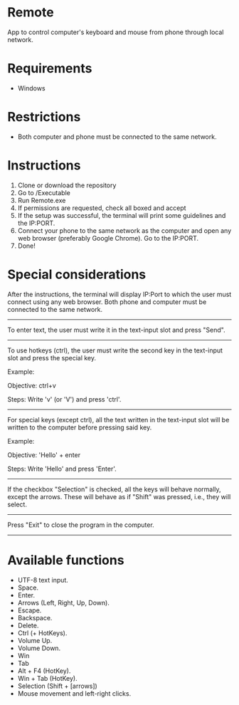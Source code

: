 # Remote
App to control computer's keyboard and mouse from phone through local network.

# Requirements
- Windows

# Restrictions
- Both computer and phone must be connected to the same network.

# Instructions
1. Clone or download the repository
2. Go to /Executable
3. Run Remote.exe
4. If permissions are requested, check all boxed and accept
5. If the setup was successful, the terminal will print some guidelines and the IP:PORT.
6. Connect your phone to the same network as the computer and open any web browser (preferably Google Chrome). Go to the IP:PORT.
7. Done!

# Special considerations
After the instructions, the terminal will display IP:Port to
which the user must connect using any web browser. Both phone
and computer must be connected to the same network.
****************************************************************
To enter text, the user must write it in the text-input slot and
press "Send".
****************************************************************
To use hotkeys (ctrl), the user must write the second key in the
text-input slot and press the special key.

Example: 

Objective: ctrl+v

Steps: Write 'v' (or 'V') and press 'ctrl'.
****************************************************************
For special keys (except ctrl), all the text written in the
text-input slot will be written to the computer before pressing
said key.

Example: 

Objective: 'Hello' + enter

Steps: Write 'Hello' and press 'Enter'.
****************************************************************
If the checkbox "Selection" is checked, all the keys will
behave normally, except the arrows. These will behave as if
"Shift" was pressed, i.e., they will select.
****************************************************************
Press "Exit" to close the program in the computer.
****************************************************************


# Available functions
- UTF-8 text input.
- Space.
- Enter.
- Arrows (Left, Right, Up, Down).
- Escape.
- Backspace.
- Delete.
- Ctrl (+ HotKeys).
- Volume Up.
- Volume Down.
- Win
- Tab
- Alt + F4 (HotKey).
- Win + Tab (HotKey).
- Selection (Shift + [arrows])
- Mouse movement and left-right clicks.
